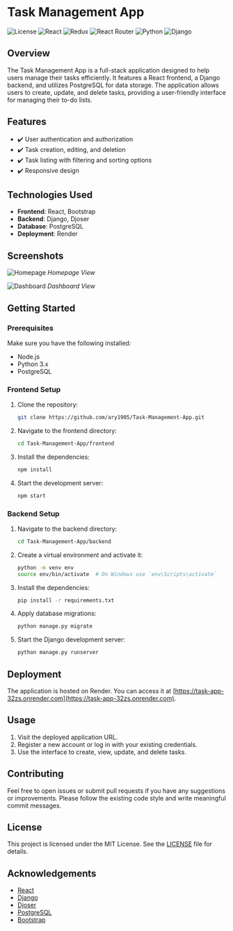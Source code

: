 # Task Management App

![License](https://img.shields.io/badge/license-MIT-green)
![React](https://img.shields.io/badge/react-%2320232a.svg?style=for-the-badge&logo=react&logoColor=%2361DAFB) 
![Redux](https://img.shields.io/badge/PHP-777BB4?style=for-the-badge&logo=php&logoColor=white)
![React Router](https://img.shields.io/badge/React_Router-CA4245?style=for-the-badge&logo=react-router&logoColor=white)
![Python](https://img.shields.io/badge/python-3670A0?style=for-the-badge&logo=python&logoColor=ffdd54) 
![Django](https://img.shields.io/badge/Django-092E20?style=for-the-badge&logo=django&logoColor=white)

## Overview

The Task Management App is a full-stack application designed to help users manage their tasks efficiently. It features a React frontend, a Django backend, and utilizes PostgreSQL for data storage. The application allows users to create, update, and delete tasks, providing a user-friendly interface for managing their to-do lists.

## Features

- ✔️ User authentication and authorization
- ✔️ Task creation, editing, and deletion
- ✔️ Task listing with filtering and sorting options
- ✔️ Responsive design

## Technologies Used

- **Frontend**: React, Bootstrap
- **Backend**: Django, Djoser
- **Database**: PostgreSQL
- **Deployment**: Render

## Screenshots

![Homepage](https://i.postimg.cc/vBJNRL9N/Screenshot-2024-08-02-142309.png)
*Homepage View*

![Dashboard](https://i.postimg.cc/3N2b34FJ/Screenshot-2024-08-02-141904.png)
*Dashboard View*

## Getting Started

### Prerequisites

Make sure you have the following installed:

- Node.js
- Python 3.x
- PostgreSQL

### Frontend Setup

1. Clone the repository:

    ```bash
    git clone https://github.com/ary1905/Task-Management-App.git
    ```

2. Navigate to the frontend directory:

    ```bash
    cd Task-Management-App/frontend
    ```

3. Install the dependencies:

    ```bash
    npm install
    ```

4. Start the development server:

    ```bash
    npm start
    ```

### Backend Setup

1. Navigate to the backend directory:

    ```bash
    cd Task-Management-App/backend
    ```

2. Create a virtual environment and activate it:

    ```bash
    python -m venv env
    source env/bin/activate  # On Windows use `env\Scripts\activate`
    ```

3. Install the dependencies:

    ```bash
    pip install -r requirements.txt
    ```

4. Apply database migrations:

    ```bash
    python manage.py migrate
    ```

5. Start the Django development server:

    ```bash
    python manage.py runserver
    ```

## Deployment

The application is hosted on Render. You can access it at [https://task-app-32zs.onrender.com](https://task-app-32zs.onrender.com).

## Usage

1. Visit the deployed application URL.
2. Register a new account or log in with your existing credentials.
3. Use the interface to create, view, update, and delete tasks.

## Contributing

Feel free to open issues or submit pull requests if you have any suggestions or improvements. Please follow the existing code style and write meaningful commit messages.

## License

This project is licensed under the MIT License. See the [LICENSE](LICENSE) file for details.

## Acknowledgements

- [React](https://reactjs.org/)
- [Django](https://www.djangoproject.com/)
- [Djoser](https://djoser.readthedocs.io/)
- [PostgreSQL](https://www.postgresql.org/)
- [Bootstrap](https://getbootstrap.com/)
